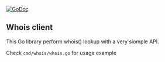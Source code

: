 [![GoDoc](https://pkg.go.dev/badge/github.com/thierry-f-78/go-whois)](https://pkg.go.dev/github.com/thierry-f-78/go-whois)

Whois client
------------

This Go library perform whois() lookup with a very siomple API.

Check `cmd/whois/whois.go` for usage example

